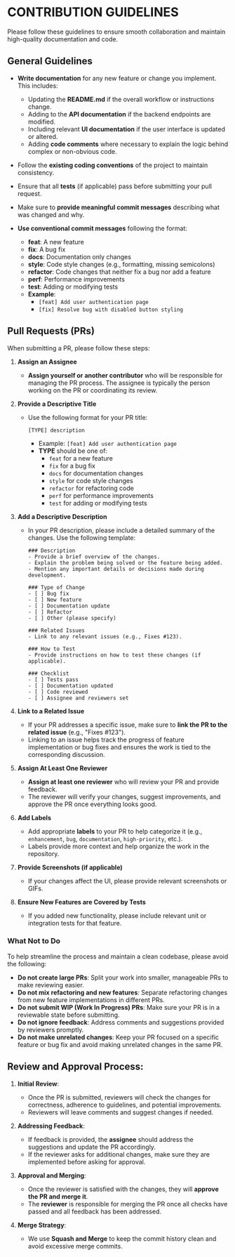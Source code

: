 # CONTRIBUTION GUIDELINES

Please follow these guidelines to ensure smooth collaboration and maintain high-quality documentation and code.

## General Guidelines
- **Write documentation** for any new feature or change you implement. This includes:
  - Updating the **README.md** if the overall workflow or instructions change.
  - Adding to the **API documentation** if the backend endpoints are modified.
  - Including relevant **UI documentation** if the user interface is updated or altered.
  - Adding **code comments** where necessary to explain the logic behind complex or non-obvious code.

- Follow the **existing coding conventions** of the project to maintain consistency.
- Ensure that all **tests** (if applicable) pass before submitting your pull request.
- Make sure to **provide meaningful commit messages** describing what was changed and why.
- **Use conventional commit messages** following the format:
  - **feat**: A new feature
  - **fix**: A bug fix
  - **docs**: Documentation only changes
  - **style**: Code style changes (e.g., formatting, missing semicolons)
  - **refactor**: Code changes that neither fix a bug nor add a feature
  - **perf**: Performance improvements
  - **test**: Adding or modifying tests
  - **Example**: 
    - `[feat] Add user authentication page`
    - `[fix] Resolve bug with disabled button styling`


## Pull Requests (PRs)

When submitting a PR, please follow these steps:

1. **Assign an Assignee**
   - **Assign yourself or another contributor** who will be responsible for managing the PR process. The assignee is typically the person working on the PR or coordinating its review.

2. **Provide a Descriptive Title**
   - Use the following format for your PR title:
     ```
     [TYPE] description
     ```
     - Example: `[feat] Add user authentication page`
     - **TYPE** should be one of:
       - `feat` for a new feature
       - `fix` for a bug fix
       - `docs` for documentation changes
       - `style` for code style changes
       - `refactor` for refactoring code
       - `perf` for performance improvements
       - `test` for adding or modifying tests

3. **Add a Descriptive Description**
   - In your PR description, please include a detailed summary of the changes. Use the following template:
     ```
     ### Description
     - Provide a brief overview of the changes.
     - Explain the problem being solved or the feature being added.
     - Mention any important details or decisions made during development.

     ### Type of Change
     - [ ] Bug fix
     - [ ] New feature
     - [ ] Documentation update
     - [ ] Refactor
     - [ ] Other (please specify)

     ### Related Issues
     - Link to any relevant issues (e.g., Fixes #123).

     ### How to Test
     - Provide instructions on how to test these changes (if applicable).

     ### Checklist
     - [ ] Tests pass
     - [ ] Documentation updated
     - [ ] Code reviewed
     - [ ] Assignee and reviewers set
     ```

4. **Link to a Related Issue**
   - If your PR addresses a specific issue, make sure to **link the PR to the related issue** (e.g., "Fixes #123").
   - Linking to an issue helps track the progress of feature implementation or bug fixes and ensures the work is tied to the corresponding discussion.

5. **Assign At Least One Reviewer**
   - **Assign at least one reviewer** who will review your PR and provide feedback.
   - The reviewer will verify your changes, suggest improvements, and approve the PR once everything looks good.

6. **Add Labels**
   - Add appropriate **labels** to your PR to help categorize it (e.g., `enhancement`, `bug`, `documentation`, `high-priority`, etc.).
   - Labels provide more context and help organize the work in the repository.

7. **Provide Screenshots (if applicable)**
   - If your changes affect the UI, please provide relevant screenshots or GIFs.

8. **Ensure New Features are Covered by Tests**
   - If you added new functionality, please include relevant unit or integration tests for that feature.


### What Not to Do
To help streamline the process and maintain a clean codebase, please avoid the following:

- **Do not create large PRs**: Split your work into smaller, manageable PRs to make reviewing easier.
- **Do not mix refactoring and new features**: Separate refactoring changes from new feature implementations in different PRs.
- **Do not submit WIP (Work In Progress) PRs**: Make sure your PR is in a reviewable state before submitting.
- **Do not ignore feedback**: Address comments and suggestions provided by reviewers promptly.
- **Do not make unrelated changes**: Keep your PR focused on a specific feature or bug fix and avoid making unrelated changes in the same PR.


## Review and Approval Process:

1. **Initial Review**:
   - Once the PR is submitted, reviewers will check the changes for correctness, adherence to guidelines, and potential improvements.
   - Reviewers will leave comments and suggest changes if needed.

2. **Addressing Feedback**:
   - If feedback is provided, the **assignee** should address the suggestions and update the PR accordingly.
   - If the reviewer asks for additional changes, make sure they are implemented before asking for approval.

3. **Approval and Merging**:
   - Once the reviewer is satisfied with the changes, they will **approve the PR and merge it**.
   - The **reviewer** is responsible for merging the PR once all checks have passed and all feedback has been addressed.

4. **Merge Strategy**:
   - We use **Squash and Merge** to keep the commit history clean and avoid excessive merge commits.
